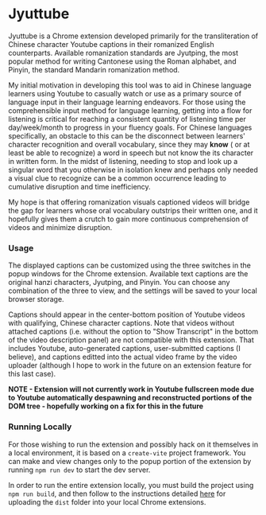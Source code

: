 # Jyuttube

Jyuttube is a Chrome extension developed primarily for the transliteration of Chinese character Youtube captions in their romanized English counterparts.
Available romanization standards are Jyutping, the most popular method for writing Cantonese using the Roman alphabet, and Pinyin, the standard Mandarin romanization method.

My initial motivation in developing this tool was to aid in Chinese language learners using Youtube to casually watch or use as a primary source of language input in their language learning endeavors. For those using the comprehensible input method for language learning, getting into a flow for listening is critical for reaching a consistent quantity of listening time per day/week/month to progress in your fluency goals. For Chinese languages specifically, an obstacle to this can be the disconnect between learners' character recognition and overall vocabulary, since they may **know** ( or at least be able to recognize) a word in speech but not know the its character in written form. In the midst of listening, needing to stop and look up a singular word that you otherwise in isolation knew and perhaps only needed a visual clue to recognize can be a common occurrence leading to cumulative disruption and time inefficiency.

My hope is that offering romanization visuals captioned videos will bridge the gap for learners whose oral vocabulary outstrips their written one, and it hopefully gives them a crutch to gain more continuous comprehension of videos and minimize disruption.

### Usage

The displayed captions can be customized using the three switches in the popup windows for the Chrome extension. Available text captions are the original hanzi characters, Jyutping, and Pinyin. You can choose any combination of the three to view, and the settings will be saved to your local browser storage.

Captions should appear in the center-bottom position of Youtube videos with qualifying, Chinese character captions. Note that videos without attached captions (i.e. without the option to "Show Transcript" in the bottom of the video description panel) are not compatible with this extension. That includes Youtube, auto-generated captions, user-submitted captions (I believe), and captions editted into the actual video frame by the video uploader (although I hope to work in the future on an extension feature for this last case).

**NOTE - Extension will not currently work in Youtube fullscreen mode due to Youtube automatically despawning and reconstructed portions of the DOM tree - hopefully working on a fix for this in the future**

### Running Locally

For those wishing to run the extension and possibly hack on it themselves in a local environment, it is based on a `create-vite` project framework. You can make and view changes only to the popup portion of the extension by running `npm run dev` to start the dev server.

In order to run the entire extension locally, you must build the project using `npm run build`, and then follow to the instructions detailed [here](https://developer.chrome.com/docs/extensions/get-started/tutorial/hello-world) for uploading the `dist` folder into your local Chrome extensions.
